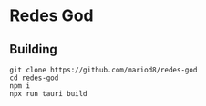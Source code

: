 # Redes God

## Building

```
git clone https://github.com/mariod8/redes-god
cd redes-god
npm i
npx run tauri build
```